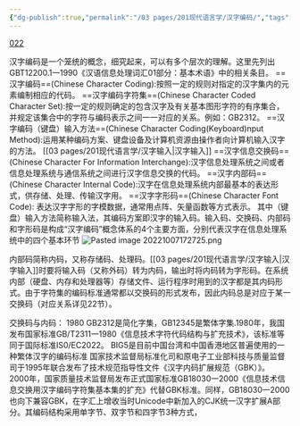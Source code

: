```yaml
---
{"dg-publish":true,"permalink":"/03 pages/201现代语言学/汉字编码/","tags":["语言学"],"created":"2024-11-30T20:57:26.300+08:00","updated":"2025-03-02T15:07:19.841+08:00"}
---
```



[022](bookxnotepro://opennote/?nb={a0dec0f0-8394-44c6-a899-8dbb06235e0c}&book=223de0683f1573cc0ce0ca9ea0a14961&page=21&x=160&y=122&id=5&uuid=f9e600a6e2b848cb4ac99594ef9da6bc)

汉字编码是一个笼统的概念，细究起来，可以有多个层次的理解。这里先列出GBT12200.1一1990《汉语信息处理词汇01部分：基本术语》中的相关条目。
==汉字编码==(Chinese Character Coding):按照一定的规则对指定的汉字集内的元素编制相应的代码。
==汉字编码字符集==(Chinese Character Coded Character Set):按一定的规则确定的包含汉字及有关基本图形字符的有序集合，并规定该集合中的字符与编码表示之间一一对应的关系。例如：GB2312。
==汉字编码（键盘）输入方法==(Chinese Character Coding(Keyboard)nput Method):运用某种编码方案、键盘设备及计算机资源由操作者向计算机输入汉字的方法。 [[03 pages/201现代语言学/汉字输入\|汉字输入]]
==汉字信息交换码==(Chinese Character For Information Interchange):汉字信息处理系统之间或者信息处理系统与通信系统之间进行汉字信息交换的代码。
==汉字内部码==(Chinese Character Internal Code):汉字在信息处理系统内部最基本的表达形式，供存储、处理、传输汉字用。
==汉字字形码==(Chinese Character Font Code):
表达汉字字形的字模数据，通常用点阵、矢量函数等方式表示。
其中（键盘）输入方法简称输入法，其编码方案即汉字的输入码。输入码、交换码、内部码和字形码是构成“汉字编码”概念体系的4个主要方面，分别代表汉字在信息处理系统中的四个基本环节
![Pasted image 20221007172725.png](/img/user/09%20settings/Z%20attachment/Pasted%20image%2020221007172725.png)

内部码简称内码，又称存储码、处理码。[[03 pages/201现代语言学/汉字输入\|汉字输入]]时要将输入码（又称外码）转为内码，输出时将内码转为字形码。在系统内部（硬盘、内存和处理器等）存储文件、运行程序时用到的汉字都是其内码形式。由于字符集的编码标准通常都以交换码的形式发布，因此内码总是对应于某一交换码（对应关系详见22节）。

交换码与内码：
1980 GB2312是简化字集，GB12345是繁体字集.1980年，我国发布国家标准GB/T2311一1980《信息技术字符代码结构与扩充技术》，该标准等同于国际标准IS0/EC2022。
BIG5是目前中国台湾和中国香港地区普遍使用的一种繁体汉字的编码标准
国家技术监督局标准化司和原电子工业部科技与质量监督司于1995年联合发布了技术规范指导性文件《汉字内码扩展规范（GBK）》。
2000年，国家质量技术监督局发布正式国家标准GB18030一2000《信息技术信息交换用汉字编码字符集基本集的扩充》代替GBK标准。同样，GB18030一2000也向下兼容GBK，在字汇上增收当时Unicode中新加入的CJK统一汉字扩展A部分。其编码结构采用单字节、双字节和四字节3种方式，

